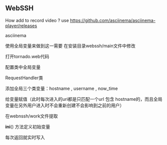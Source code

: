 ## WebSSH

How  add to record video ?
use https://github.com/asciinema/asciinema-player/releases

asciinema


使用全局变量来做到这一需要 在安装目录webssh/main文件中修改

打开tornado.web代码

配置类中全局变量

RequestHandler类

添加全局三个类变量：hostname , username , now_time

给变量赋值（此时每次进入的uri都是只匹配一个url 包含 hostname的，而且全局变量在另外用户进入时不会重新创建不会影响到之前的用户）

在webnssh/work文件提取

__ini__() 方法定义初始变量

每次返回就实时写入

